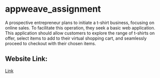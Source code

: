 # appweave_assignment
A prospective entrepreneur plans to initiate a t-shirt business, focusing on online sales. To facilitate this operation, they seek a basic web application. This application should allow customers to explore the range of t-shirts on offer, select items to add to their virtual shopping cart, and seamlessly proceed to checkout with their chosen items.<br>
<h2>Website Link:</h2><a href="https://tejaappweave.netlify.app">Link</a>
